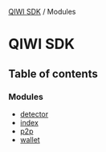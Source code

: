 [QIWI SDK](README.md) / Modules

# QIWI SDK

## Table of contents

### Modules

- [detector](modules/detector.md)
- [index](modules/index.md)
- [p2p](modules/p2p.md)
- [wallet](modules/wallet.md)
